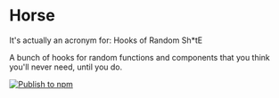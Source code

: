 # Horse

It's actually an acronym for: Hooks of Random Sh\*tE

A bunch of hooks for random functions and components that you think you'll never need, until you do.

[![Publish to npm](https://github.com/winstonco/horse/actions/workflows/npm-publish.yml/badge.svg?branch=main)](https://github.com/winstonco/horse/actions/workflows/npm-publish.yml)
